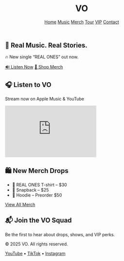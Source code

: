 <!DOCTYPE html>
<html lang="en">
<head>
  <meta charset="UTF-8" />
  <meta name="viewport" content="width=device-width, initial-scale=1.0"/>
  <title>VO – Official Site</title>
  <link rel="stylesheet" href="style.css" />
</head>
<body>
  <header>
    <h1>VO</h1>
    <nav>
      <a href="#">Home</a>
      <a href="#">Music</a>
      <a href="#">Merch</a>
      <a href="#">Tour</a>
      <a href="#">VIP</a>
      <a href="#">Contact</a>
    </nav>
  </header>

  <section class="hero">
    <h2>🎤 Real Music. Real Stories.</h2>
    <p>🔥 New single “REAL ONES” out now.</p>
    <a href="https://music.apple.com/" class="btn">🔊 Listen Now</a>
    <a href="#" class="btn">👕 Shop Merch</a>
  </section>

  <section class="music">
    <h2>🎧 Listen to VO</h2>
    <p>Stream now on Apple Music & YouTube</p>
    <iframe width="300" height="170" src="https://youtube.com/playlist?list=RDEM-9iAf3ma2Wp8VUDcb8fSig&playnext=1&si=wnAVSSz1I09c61ki/embed/your-video-id" frameborder="0" allowfullscreen></iframe>
    <!-- Replace with your video -->
  </section>

  <section class="merch">
    <h2>🛍 New Merch Drops</h2>
    <ul>
      <li>👕 REAL ONES T-shirt – $30</li>
      <li>🧢 Snapback – $25</li>
      <li>👟 Hoodie – Preorder $50</li>
    </ul>
    <a href="#" class="btn">View All Merch</a>
  </section>

  <section class="signup">
    <h2>📬 Join the VO Squad</h2>
    <p>Be the first to hear about drops, shows, and VIP perks.</p>
    <!-- Mailchimp embed goes here -->
  </section>

  <footer>
    <p>© 2025 VO. All rights reserved.</p>
    <p>
      <a href="#">YouTube</a> •
      <a href="#">TikTok</a> •
      <a href="#">Instagram</a>
    
